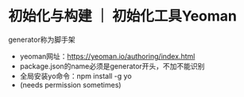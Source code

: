 # 初始化与构建 ｜ 初始化工具Yeoman
generator称为脚手架

- yeoman网址：https://yeoman.io/authoring/index.html
- package.json的name必须是generator开头，不加不能识别
- 全局安装yo命令：npm install -g yo
- (needs permission sometimes)

